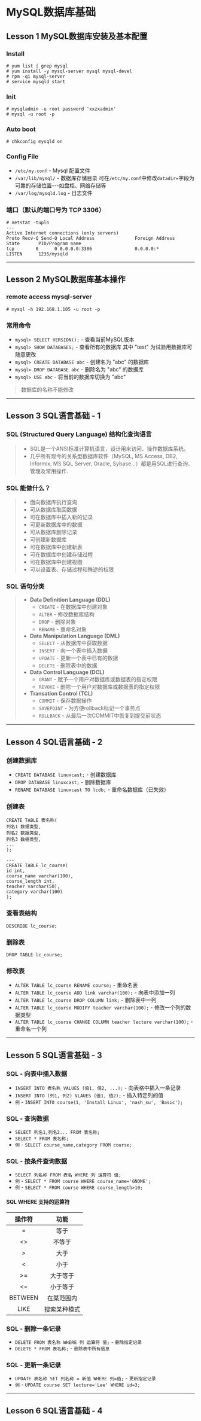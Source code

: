 # MySQL数据库基础
## Lesson 1 MySQL数据库安装及基本配置

### Install

	# yum list | grep mysql
	# yum install -y mysql-server mysql mysql-devel
	# rpm -qi mysql-server
	# service mysqld start

### Init

	# mysqladmin -u root password 'xxzxadmin'
	# mysql -u root -p

### Auto boot

	# chkconfig mysqld on

### Config File

* `/etc/my.conf` - Mysql 配置文件
* `/var/lib/mysql/` - 数据库存储目录 可在`/etc/my.conf`中修改`datadir=`字段为可靠的存储位置---如盘柜、网络存储等
* `/var/log/mysqld.log` - 日志文件

### 端口（默认的端口号为 TCP 3306）
	
	# netstat -tupln
	---
	Active Internet connections (only servers)
	Proto Recv-Q Send-Q Local Address               Foreign Address             State       PID/Program name   
	tcp        0      0 0.0.0.0:3306                0.0.0.0:*                   LISTEN      1235/mysqld       
---

## Lesson 2 MySQL数据库基本操作

### remote access mysql-server

	# mysql -h 192.168.1.105 -u root -p
### 常用命令

* `mysql> SELECT VERSION();` - 查看当前MySQL版本
* `mysql> SHOW DATABASES;` - 查看所有的数据库 其中 "test" 为试验用数据库可随意更改
* `mysql> CREATE DATABASE abc` - 创建名为 "abc" 的数据库
* `mysql> DROP DATABASE abc` - 删除名为 "abc" 的数据库
* `mysql> USE abc` - 将当前的数据库切换为 "abc"

> 数据库的名称不能修改

---

## Lesson 3 SQL语言基础 - 1

### SQL (Structured Query Language) 结构化查询语言
> * SQL是一个ANSI标准计算机语言，设计用来访问、操作数据库系统。 
> * 几乎所有现今的关系型数据库软件（MySQL, MS Access, DB2, Informix, MS SQL Server, Oracle, Sybase...）都是用SQL进行查询、管理及常用操作.

### SQL 能做什么？
> * 面向数据库执行查询 
> * 可从数据库取回数据
> * 可在数据库中插入新的记录
> * 可更新数据库中的数据
> * 可从数据库删除记录
> * 可创建新数据库
> * 可在数据库中创建新表
> * 可在数据库中创建存储过程
> * 可在数据库中创建视图
> * 可以设置表、存储过程和殊途的权限

### SQL 语句分类
> * **Data Definition Language (DDL)**
>   * `CREATE` - 在数据库中创建对象
>   * `ALTER` - 修改数据库结构
>   * `DROP` - 删除对象
>   * `RENAME` - 重命名对象
> * **Data Manipulation Language (DML)**
>   * `SELECT` - 从数据库中获取数据
>   * `INSERT` - 向一个表中插入数据
>   * `UPDATE` - 更新一个表中已有的数据
>   * `DELETE` - 删除表中的数据
> * **Data Control Language (DCL)**
>   * `GRANT` - 赋予一个用户对数据库或数据表的指定权限
>   * `REVOKE` - 删除一个用户对数据库或数据表的指定权限
> * **Transation Control (TCL)**
>   * `COMMIT` - 保存数据操作
>   * `SAVEPOINT` - 为方便rollback标记一个事务点
>   * `ROLLBACK` - 从最后一次COMMIT中恢复到提交前状态

---
## Lesson 4 SQL语言基础 - 2

### 创建数据库
* `CREATE DATABASE linuxcast;` - 创建数据库
* `DROP DATABASE linuxcast;` - 删除数据库
* `RENAME DATABASE linuxcast TO lcdb;` - 重命名数据库（已失效）

### 创建表

	CREATE TABLE 表名称(
	列名1 数据类型,
	列名2 数据类型,
	列名3 数据类型,
	...
	);

	---
	CREATE TABLE lc_course(
	id int,
	course_name varchar(100),
	course_length int,
	teacher varchar(50),
	category varchar(100)
	);
### 查看表结构

	DESCRIBE lc_course;

### 删除表
	
	DROP TABLE lc_course;

### 修改表

* `ALTER TABLE lc_course RENAME course;` - 重命名表	
* `ALTER TABLE lc_course ADD link varchar(100);` - 向表中添加一列	
* `ALTER TABLE lc_course DROP COLUMN link;` - 删除表中一列
* `ALTER TABLE lc_course MODIFY teacher varchar(100);` - 修改一个列的数据类型	
* `ALTER TABLE lc_course CHANGE COLUMN teacher lecture varchar(100);` - 重命名一个列

---

## Lesson 5 SQL语言基础 - 3

### SQL - 向表中插入数据

* `INSERT INTO 表名称 VALUES (值1, 值2, ...);` - 向表格中插入一条记录
* `INSERT INTO (列1, 列2) VLAUES (值1, 值2);` - 插入特定列的值
* `例` - `INSERT INTO course(1, 'Install Linux', 'nash_su', 'Basic');`

### SQL - 查询数据

* `SELECT 列名1,列名2... FROM 表名称;`
* `SELECT * FROM 表名称;`
* `例` - `SELECT course_name,category FROM course;`

### SQL - 按条件查询数据

* `SELECT 列名称 FROM 表名 WHERE 列 运算符 值;`
* `例` - `SELECT * FROM course WHERE course_name='GNOME';`
* `例` - `SELECT * FROM course WHERE course_length>10;`

#### SQL WHERE 支持的运算符

|操作符 |      功能     |
|:-----:|:-------------:|
|   =   |等于           |
| \<\>  |不等于         |
|  \>   |大于           |
|  \<   |小于           |
|  \>=  |大于等于       |
|  \<=  |小于等于       |
|BETWEEN|在某范围内     |
| LIKE  |搜索某种模式   |
>

### SQL - 删除一条记录

* `DELETE FROM 表名称 WHERE 列 运算符 值;` - `删除指定记录`
* `DELETE * FROM 表名称;` - `删除表中所有信息`

### SQL - 更新一条记录

* `UPDATE 表名称 SET 列名称 = 新值 WHERE 列=值;` - `更新指定记录`
* `例` - `UPDATE course SET lecture='Lee' WHERE id=3;`

---
## Lesson 6 SQL语言基础 - 4



